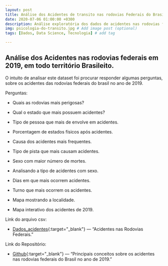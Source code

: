 ```yaml
---
layout: post
title: Análise dos Acidentes de transito nas rodovias Federais do Brasil.
date: 2020-07-06 01:00:00 +0300
description: Análise exploratória dos dados de acidentes nas rodovias federais em 2019. # Add post description (optional)
img: psicologia-do-transito.jpg # Add image post (optional)
tags: [Dados, Data Science, Tecnologia] # add tag

---
```



## Análise dos Acidentes nas rodovias federais em 2019, em todo território Brasileito. 

O intuito de analisar este dataset foi procurar responder algumas perguntas, sobre os acidentes das rodovias federais do brasil no ano de 2019. 

Perguntas: 

* Quais as rodovias mais perigosas?

* Qual o estado que mais possuem acidentes?

* Tipo de pessoa que mais de envolve em acidentes.

* Porcentagem de estados físicos após acidentes.

* Causa dos acidentes mais frequentes.

* Tipo de pista que mais causam acidentes.

* Sexo com maior número de mortes.

* Analisando a tipo de acidentes com sexo.

* Dias em que mais ocorrem acidentes.

* Turno que mais ocorrem os acidentes.

* Mapa mostrando a localidade.

* Mapa interativo dos acidentes  de 2019. 



Link do arquivo csv: 


* [Dados_acidentes](hhttps://arquivos.prf.gov.br/arquivos/index.php/s/vw74viLA7WuZI4Https://github.com/grazimelo/Condenation){:target="_blank"} — “Acidentes nas Rodovias Federais.”


Link do Repositório: 

* [Github](https://github.com/grazimelo/An-lises_acidentes_2019){:target="_blank"} — “Principais conceitos sobre os acidentes nas rodovias federais do Brasil no ano de 2019.”

